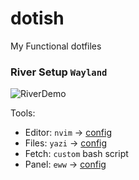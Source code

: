 # dotish

My Functional dotfiles

### River Setup `Wayland`

![RiverDemo]("./assets/River.png")

Tools:

- Editor: `nvim` -> [config]("https://github.com/Dan7h3x/SciVim")
- Files: `yazi` -> [config]("https://github.com/Dan7h3x/dotish/yazi")
- Fetch: `custom` bash script
- Panel: `eww` -> [config]("https://github.com/Dan7h3x/dotish/eww")

